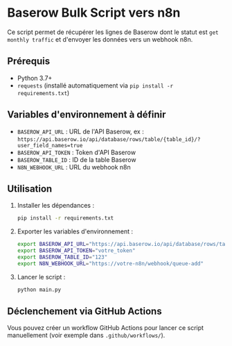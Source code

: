 # Baserow Bulk Script vers n8n

Ce script permet de récupérer les lignes de Baserow dont le statut est `get monthly traffic` et d'envoyer les données vers un webhook n8n.

## Prérequis
- Python 3.7+
- `requests` (installé automatiquement via `pip install -r requirements.txt`)

## Variables d'environnement à définir
- `BASEROW_API_URL` : URL de l'API Baserow, ex : `https://api.baserow.io/api/database/rows/table/{table_id}/?user_field_names=true`
- `BASEROW_API_TOKEN` : Token d'API Baserow
- `BASEROW_TABLE_ID` : ID de la table Baserow
- `N8N_WEBHOOK_URL` : URL du webhook n8n

## Utilisation

1. Installer les dépendances :
   ```bash
   pip install -r requirements.txt
   ```
2. Exporter les variables d'environnement :
   ```bash
   export BASEROW_API_URL="https://api.baserow.io/api/database/rows/table/{table_id}/?user_field_names=true"
   export BASEROW_API_TOKEN="votre_token"
   export BASEROW_TABLE_ID="123"
   export N8N_WEBHOOK_URL="https://votre-n8n/webhook/queue-add"
   ```
3. Lancer le script :
   ```bash
   python main.py
   ```

## Déclenchement via GitHub Actions

Vous pouvez créer un workflow GitHub Actions pour lancer ce script manuellement (voir exemple dans `.github/workflows/`).
